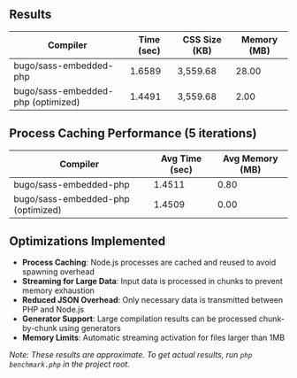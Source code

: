 ## Results

| Compiler | Time (sec) | CSS Size (KB) | Memory (MB) |
|------------|-------------|---------------|-------------|
| bugo/sass-embedded-php | 1.6589 | 3,559.68 | 28.00 |
| bugo/sass-embedded-php (optimized) | 1.4491 | 3,559.68 | 2.00 |

## Process Caching Performance (5 iterations)
| Compiler | Avg Time (sec) | Avg Memory (MB) |
|------------|----------------|----------------|
| bugo/sass-embedded-php | 1.4511 | 0.80 |
| bugo/sass-embedded-php (optimized) | 1.4509 | 0.00 |

## Optimizations Implemented

- **Process Caching**: Node.js processes are cached and reused to avoid spawning overhead
- **Streaming for Large Data**: Input data is processed in chunks to prevent memory exhaustion
- **Reduced JSON Overhead**: Only necessary data is transmitted between PHP and Node.js
- **Generator Support**: Large compilation results can be processed chunk-by-chunk using generators
- **Memory Limits**: Automatic streaming activation for files larger than 1MB

*Note: These results are approximate. To get actual results, run `php benchmark.php` in the project root.*
